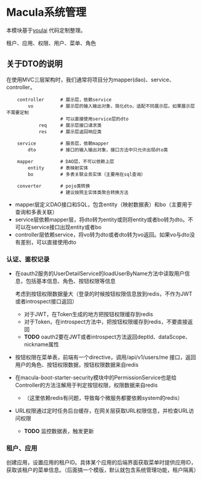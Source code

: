 # Macula系统管理

本模块基于[youlai](https://gitee.com/youlaitech/youlai-mall) 代码定制整理。

租户、应用、权限、用户、菜单、角色

## 关于DTO的说明

在使用MVC三层架构时，我们通常将项目分为mapper(dao)、service、controller。

```
    controller      # 展示层，依赖service
        vo          # 展示层的输入输出对象，简化dto，适配不同展示层。如果展示层不需要定制
                    # 可以直接使用service层的dto
            req     # 展示层接口请求类
            res     # 展示层返回响应类
            
    service         # 服务层，依赖mapper
        dto         # 接口的输入输出对象，接口方法中只允许出现dto类
        
    mapper          # DAO层，不可以依赖上层
        entity      # 表映射实体
        bo          # 多表关联业务实体（主要用在sql查询）
    
    converter       # pojo类转换
                    # 建议按照主实体类聚合转换方法    
```

- mapper层定义DAO接口和SQL，包含entity（映射数据表）和bo（主要用于查询和多表关联）
- service层依赖mapper层，将dto转为entity或则将entity或者bo转为dto。不可以在service接口出现entity或者bo
- controller层依赖service，将vo转为dto或者dto转为vo返回。如果vo与dto没有差别，可以直接使用dto

### 认证、鉴权记录

- 在oauth2服务的UserDetailService的loadUserByName方法中读取用户信息，包括基本信息、角色、按钮权限等信息

  考虑到按钮权限数据量大（登录的时候按钮权限信息放到redis，不作为JWT或者introspect接口返回）
  - 对于JWT，在Token生成的地方把按钮权限缓存到redis
  - 对于Token，在introspect方法中，把按钮权限缓存到redis，不要直接返回
  - **TODO** oauth2要在JWT或者introspect方法返回deptId、dataScope、nickname属性

- 按钮权限在菜单表，前端有一个directive，调用/api/v1/users/me 接口，返回用户的角色、按钮权限数据，按钮权限数据来自redis

- 在macula-boot-starter-security模块中的PermissionService也是给Controller的方法注解用于判定按钮权限，权限数据来自redis
  - （这里依赖redis有问题，导致每个微服务都要依赖system的redis）

- URL权限通过定时任务后台缓存，在网关层获取URL权限信息，并检查URL访问权限
  - **TODO** 监控数据表，触发更新

### 租户、应用

创建应用，设置应用的租户ID。具体某个应用的后端界面获取菜单时提供应用ID，获取该租户的菜单信息。（后面搞一个模版，默认就包含系统管理功能，租户隔离）
